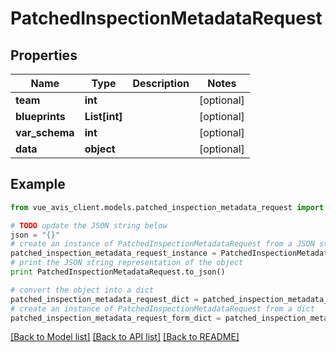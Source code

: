 # PatchedInspectionMetadataRequest


## Properties

Name | Type | Description | Notes
------------ | ------------- | ------------- | -------------
**team** | **int** |  | [optional] 
**blueprints** | **List[int]** |  | [optional] 
**var_schema** | **int** |  | [optional] 
**data** | **object** |  | [optional] 

## Example

```python
from vue_avis_client.models.patched_inspection_metadata_request import PatchedInspectionMetadataRequest

# TODO update the JSON string below
json = "{}"
# create an instance of PatchedInspectionMetadataRequest from a JSON string
patched_inspection_metadata_request_instance = PatchedInspectionMetadataRequest.from_json(json)
# print the JSON string representation of the object
print PatchedInspectionMetadataRequest.to_json()

# convert the object into a dict
patched_inspection_metadata_request_dict = patched_inspection_metadata_request_instance.to_dict()
# create an instance of PatchedInspectionMetadataRequest from a dict
patched_inspection_metadata_request_form_dict = patched_inspection_metadata_request.from_dict(patched_inspection_metadata_request_dict)
```
[[Back to Model list]](../README.md#documentation-for-models) [[Back to API list]](../README.md#documentation-for-api-endpoints) [[Back to README]](../README.md)


